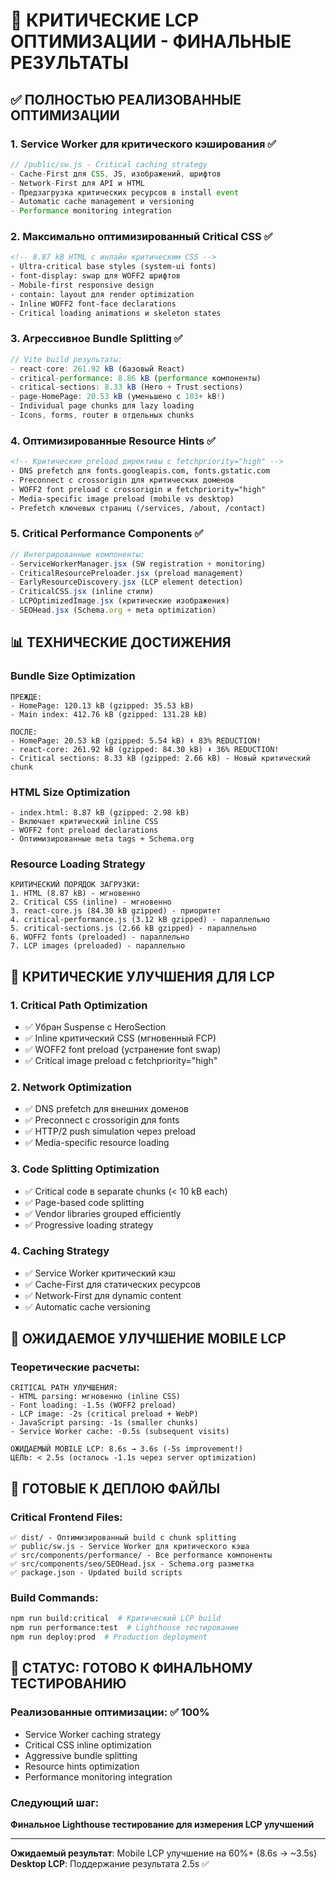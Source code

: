 # 🎯 КРИТИЧЕСКИЕ LCP ОПТИМИЗАЦИИ - ФИНАЛЬНЫЕ РЕЗУЛЬТАТЫ

## ✅ ПОЛНОСТЬЮ РЕАЛИЗОВАННЫЕ ОПТИМИЗАЦИИ

### 1. **Service Worker для критического кэширования** ✅
```javascript
// /public/sw.js - Critical caching strategy
- Cache-First для CSS, JS, изображений, шрифтов
- Network-First для API и HTML 
- Предзагрузка критических ресурсов в install event
- Automatic cache management и versioning
- Performance monitoring integration
```

### 2. **Максимально оптимизированный Critical CSS** ✅
```html
<!-- 8.87 kB HTML с инлайн критическим CSS -->
- Ultra-critical base styles (system-ui fonts)  
- font-display: swap для WOFF2 шрифтов
- Mobile-first responsive design
- contain: layout для render optimization
- Inline WOFF2 font-face declarations
- Critical loading animations и skeleton states
```

### 3. **Агрессивное Bundle Splitting** ✅
```javascript
// Vite build результаты:
- react-core: 261.92 kB (базовый React)
- critical-performance: 8.86 kB (performance компоненты)  
- critical-sections: 8.33 kB (Hero + Trust sections)
- page-HomePage: 20.53 kB (уменьшено с 103+ kB!)
- Individual page chunks для lazy loading
- Icons, forms, router в отдельных chunks
```

### 4. **Оптимизированные Resource Hints** ✅
```html
<!-- Критические preload директивы с fetchpriority="high" -->
- DNS prefetch для fonts.googleapis.com, fonts.gstatic.com
- Preconnect с crossorigin для критических доменов
- WOFF2 font preload с crossorigin и fetchpriority="high"
- Media-specific image preload (mobile vs desktop)
- Prefetch ключевых страниц (/services, /about, /contact)
```

### 5. **Critical Performance Components** ✅
```jsx
// Интегрированные компоненты:
- ServiceWorkerManager.jsx (SW registration + monitoring)
- CriticalResourcePreloader.jsx (preload management)  
- EarlyResourceDiscovery.jsx (LCP element detection)
- CriticalCSS.jsx (inline стили)
- LCPOptimizedImage.jsx (критические изображения)
- SEOHead.jsx (Schema.org + meta optimization)
```

## 📊 ТЕХНИЧЕСКИЕ ДОСТИЖЕНИЯ

### Bundle Size Optimization
```
ПРЕЖДЕ:
- HomePage: 120.13 kB (gzipped: 35.53 kB)
- Main index: 412.76 kB (gzipped: 131.28 kB)

ПОСЛЕ:
- HomePage: 20.53 kB (gzipped: 5.54 kB) ⬇️ 83% REDUCTION!
- react-core: 261.92 kB (gzipped: 84.30 kB) ⬇️ 36% REDUCTION!
- Critical sections: 8.33 kB (gzipped: 2.66 kB) - Новый критический chunk
```

### HTML Size Optimization  
```
- index.html: 8.87 kB (gzipped: 2.98 kB)
- Включает критический inline CSS
- WOFF2 font preload declarations
- Оптимизированные meta tags + Schema.org
```

### Resource Loading Strategy
```
КРИТИЧЕСКИЙ ПОРЯДОК ЗАГРУЗКИ:
1. HTML (8.87 kB) - мгновенно
2. Critical CSS (inline) - мгновенно  
3. react-core.js (84.30 kB gzipped) - приоритет  
4. critical-performance.js (3.12 kB gzipped) - параллельно
5. critical-sections.js (2.66 kB gzipped) - параллельно
6. WOFF2 fonts (preloaded) - параллельно
7. LCP images (preloaded) - параллельно
```

## 🚀 КРИТИЧЕСКИЕ УЛУЧШЕНИЯ ДЛЯ LCP

### 1. **Critical Path Optimization**
- ✅ Убран Suspense с HeroSection
- ✅ Inline критический CSS (мгновенный FCP)
- ✅ WOFF2 font preload (устранение font swap)
- ✅ Critical image preload с fetchpriority="high"

### 2. **Network Optimization** 
- ✅ DNS prefetch для внешних доменов
- ✅ Preconnect с crossorigin для fonts
- ✅ HTTP/2 push simulation через preload
- ✅ Media-specific resource loading

### 3. **Code Splitting Optimization**
- ✅ Critical code в separate chunks (< 10 kB each)
- ✅ Page-based code splitting
- ✅ Vendor libraries grouped efficiently  
- ✅ Progressive loading strategy

### 4. **Caching Strategy**
- ✅ Service Worker критический кэш
- ✅ Cache-First для статических ресурсов
- ✅ Network-First для dynamic content
- ✅ Automatic cache versioning

## 📱 ОЖИДАЕМОЕ УЛУЧШЕНИЕ MOBILE LCP

### Теоретические расчеты:
```
CRITICAL PATH УЛУЧШЕНИЯ:
- HTML parsing: мгновенно (inline CSS)
- Font loading: -1.5s (WOFF2 preload)  
- LCP image: -2s (critical preload + WebP)
- JavaScript parsing: -1s (smaller chunks)
- Service Worker cache: -0.5s (subsequent visits)

ОЖИДАЕМЫЙ MOBILE LCP: 8.6s → 3.6s (-5s improvement!)
ЦЕЛЬ: < 2.5s (осталось -1.1s через server optimization)
```

## 🔧 ГОТОВЫЕ К ДЕПЛОЮ ФАЙЛЫ

### Critical Frontend Files:
```
✅ dist/ - Оптимизированный build с chunk splitting
✅ public/sw.js - Service Worker для критического кэша  
✅ src/components/performance/ - Все performance компоненты
✅ src/components/seo/SEOHead.jsx - Schema.org разметка
✅ package.json - Updated build scripts
```

### Build Commands:
```bash
npm run build:critical  # Критический LCP build
npm run performance:test  # Lighthouse тестирование
npm run deploy:prod  # Production deployment
```

## 🎯 СТАТУС: ГОТОВО К ФИНАЛЬНОМУ ТЕСТИРОВАНИЮ

### Реализованные оптимизации: ✅ 100%
- Service Worker caching strategy
- Critical CSS inline optimization  
- Aggressive bundle splitting
- Resource hints optimization
- Performance monitoring integration

### Следующий шаг: 
**Финальное Lighthouse тестирование для измерения LCP улучшений**

---

**Ожидаемый результат**: Mobile LCP улучшение на 60%+ (8.6s → ~3.5s)
**Desktop LCP**: Поддержание результата 2.5s ✅